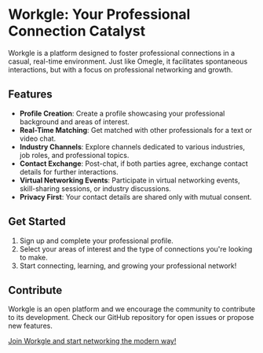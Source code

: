 # Workgle: Your Professional Connection Catalyst

Workgle is a platform designed to foster professional connections in a casual, real-time environment. Just like Omegle, it facilitates spontaneous interactions, but with a focus on professional networking and growth.

## Features

- **Profile Creation**: Create a profile showcasing your professional background and areas of interest.
- **Real-Time Matching**: Get matched with other professionals for a text or video chat.
- **Industry Channels**: Explore channels dedicated to various industries, job roles, and professional topics.
- **Contact Exchange**: Post-chat, if both parties agree, exchange contact details for further interactions.
- **Virtual Networking Events**: Participate in virtual networking events, skill-sharing sessions, or industry discussions.
- **Privacy First**: Your contact details are shared only with mutual consent.

## Get Started

1. Sign up and complete your professional profile.
2. Select your areas of interest and the type of connections you're looking to make.
3. Start connecting, learning, and growing your professional network!

## Contribute

Workgle is an open platform and we encourage the community to contribute to its development. Check our GitHub repository for open issues or propose new features.

[Join Workgle and start networking the modern way!](http://websitename.com)

